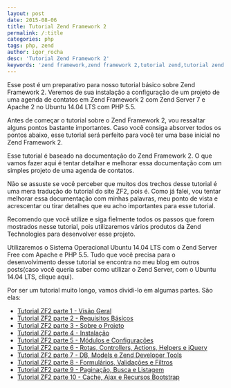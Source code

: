 ```yaml
---
layout: post
date: 2015-08-06
title: Tutorial Zend Framework 2
permalink: /:title
categories: php
tags: php, zend
author: igor_rocha
desc: 'Tutorial Zend Framework 2'
keywords: 'zend framework,zend framework 2,tutorial zend,tutorial zend 2,tutorial zend framework,tutorial zend framework 2,aplicação zend framework 2,quick start zend framework,quick start zend,quick start zend framework 2,zend tutorial,zend framework tutorial,zend framework 2 tutorial,linux,php,ubuntu,zend server'
---
```


Esse post é um preparativo para nosso tutorial básico sobre Zend Framework 2. Veremos de sua instalação a 
configuração de um projeto de uma agenda de contatos em Zend Framework 2 com Zend Server 7 e Apache 2 no 
Ubuntu 14.04 LTS com PHP 5.5.

Antes de começar o tutorial sobre o Zend Framework 2, vou ressaltar alguns pontos bastante importantes. 
Caso você consiga absorver todos os pontos abaixo, esse tutorial será perfeito para você ter uma base 
inicial no Zend Framework 2.

<!--more-->

<div class='message'>
  <p>
    Esse tutorial é  baseado na documentação do Zend Framework 2. O que vamos fazer aqui é tentar detalhar 
    e melhorar essa documentação com um simples projeto de uma agenda de contatos.
  </p>
    
  <p>
    Não se assuste se você perceber que muitos dos trechos desse tutorial é uma mera tradução do tutorial 
    do site ZF2, pois é. Como já falei, vou tentar melhorar essa documentação com minhas palavras, meu 
    ponto de vista e acrescentar ou tirar detalhes que eu acho importantes para esse tutorial.
  </p>
    
  <p>
    Recomendo que você utilize e siga fielmente todos os passos que forem mostrados nesse tutorial, 
    pois utilizaremos vários produtos da Zend Technologies para desenvolver esse projeto.
  </p>
    
  <p>
    Utilizaremos o Sistema Operacional Ubuntu 14.04 LTS com o Zend Server Free com Apache e PHP 5.5. 
    Tudo que você precisa para o desenvolvimento desse tutorial se encontra no meu blog em outros 
    posts(caso você queria saber como utilizar o Zend Server, com o Ubuntu 14.04 LTS, clique aqui).
  </p>
</div>

Por ser um tutorial muito longo, vamos dividi-lo em algumas partes. São elas:

<div class='message'>
  <ul class='disc'>
    <li><a href="#">Tutorial ZF2 parte 1 - Visão Geral</a></li>
    <li><a href="#">Tutorial ZF2 parte 2 - Requisitos Básicos</a></li>
    <li><a href="#">Tutorial ZF2 parte 3 - Sobre o Projeto</a></li>
    <li><a href="#">Tutorial ZF2 parte 4 - Instalação</a></li>
    <li><a href="#">Tutorial ZF2 parte 5 - Módulos e Configurações</a></li>
    <li><a href="#">Tutorial ZF2 parte 6 - Rotas, Controllers, Actions, Helpers e jQuery</a></li>
    <li><a href="#">Tutorial ZF2 parte 7 - DB, Models e Zend Developer Tools</a></li>
    <li><a href="#">Tutorial ZF2 parte 8 - Formulários, Validações e Filtros</a></li>
    <li><a href="#">Tutorial ZF2 parte 9 - Paginação, Busca e Listagem</a></li>
    <li><a href="#">Tutorial ZF2 parte 10 - Cache, Ajax e Recursos Bootstrap</a></li>
  </ul>
</div>
